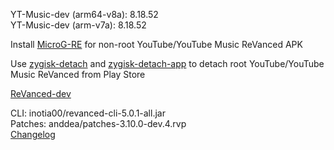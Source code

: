 YT-Music-dev (arm64-v8a): 8.18.52  
YT-Music-dev (arm-v7a): 8.18.52  

Install [MicroG-RE](https://github.com/WSTxda/MicroG-RE/releases) for non-root YouTube/YouTube Music ReVanced APK  

Use [zygisk-detach](https://github.com/j-hc/zygisk-detach) and [zygisk-detach-app](https://github.com/j-hc/zygisk-detach-app/releases) to detach root YouTube/YouTube Music ReVanced from Play Store  

[ReVanced-dev](https://github.com/IGOR3K99/ReVanced-dev)
  
CLI: inotia00/revanced-cli-5.0.1-all.jar  
Patches: anddea/patches-3.10.0-dev.4.rvp  
[Changelog](https://github.com/anddea/revanced-patches/releases/tag/v3.10.0-dev.4)  
